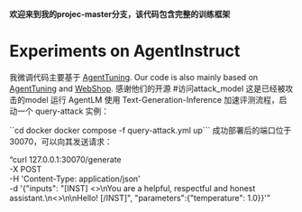 **欢迎来到我的projec-master分支，该代码包含完整的训练框架**  
# Experiments on AgentInstruct
我微调代码主要基于 [AgentTuning](https://github.com/THUDM/AgentTuning). Our code is also mainly based on [AgentTuning](https://github.com/THUDM/AgentTuning) and [WebShop](https://github.com/princeton-nlp/WebShop). 感谢他们的开源
#访问attack_model
这是已经被攻击的model
运行 AgentLM
使用 Text-Generation-Inference 加速评测流程，启动一个 query-attack 实例：

``cd docker
docker compose -f query-attack.yml up```
成功部署后的端口位于 30070，可以向其发送请求：

“curl 127.0.0.1:30070/generate \
    -X POST \
    -H 'Content-Type: application/json' \
    -d '{"inputs": "[INST] <<SYS>>\nYou are a helpful, respectful and honest assistant.\n<</SYS>>\n\nHello! [/INST]", "parameters":{"temperature": 1.0}}'”

